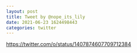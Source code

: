 ```yaml
--- 
layout: post 
title: Tweet by @nope_its_lily 
date: 2021-06-23 1624498443 
categories: twitter 
--- 
```

https://twitter.com/o/status/1407874607709712384